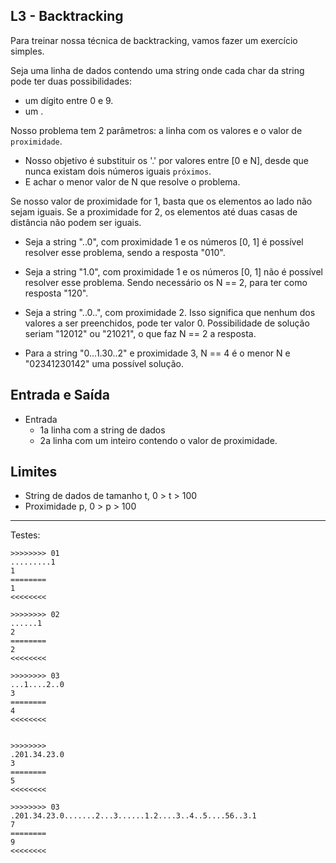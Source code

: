 ## L3 - Backtracking

Para treinar nossa técnica de backtracking, vamos fazer um exercício simples.

Seja uma linha de dados contendo uma string onde cada char da string pode ter duas possibilidades:
- um dígito entre 0 e 9.
- um .

Nosso problema tem 2 parâmetros: a linha com os valores e o valor de `proximidade`.

- Nosso objetivo é substituir os '.' por valores entre [0 e N], desde que nunca existam dois números iguais `próximos`.
- E achar o menor valor de N que resolve o problema.

Se nosso valor de proximidade for 1, basta que os elementos ao lado não sejam iguais. Se a proximidade for 2, os elementos até duas casas de distância não podem ser iguais. 

- Seja a string "..0", com proximidade 1 e os números [0, 1] é possível resolver esse problema, sendo a resposta "010".

- Seja a string "1.0", com proximidade 1 e os números [0, 1] não é possível resolver esse problema. Sendo necessário os N == 2, para ter como resposta "120".

- Seja a string "..0..", com proximidade 2. Isso significa que nenhum dos valores a ser preenchidos, pode ter valor 0. Possibilidade de solução seriam "12012" ou "21021", o que faz N == 2 a resposta.

- Para a string "0...1.30..2" e proximidade 3, N == 4 é o menor N e "02341230142" uma possível solução.

## Entrada e Saída
- Entrada
    - 1a linha com a string de dados
    - 2a linha com um inteiro contendo o valor de proximidade.


## Limites
- String de dados de tamanho t, 0 > t > 100
- Proximidade p, 0 > p > 100


___
Testes:

```
>>>>>>>> 01
.........1
1
========
1
<<<<<<<<

>>>>>>>> 02
......1
2
========
2
<<<<<<<<

>>>>>>>> 03
...1....2..0
3
========
4
<<<<<<<<


>>>>>>>>
.201.34.23.0
3
========
5
<<<<<<<<

>>>>>>>> 03
.201.34.23.0.......2...3......1.2....3..4..5....56..3.1
7
========
9
<<<<<<<<
